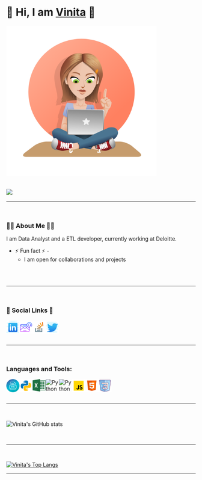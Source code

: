    #     :hibiscus:  Hi, I am <a href="https://vinita2000.github.io/Vinita-s-Portfolio/" target="_blank">Vinita</a>  :hibiscus:
<img alt="Profile-Image" src="https://github.com/vinita2000/profile/blob/master/git-img/girlwithlaptop.png" width="400" height="400">

<br/>
<br/>

![](https://komarev.com/ghpvc/?username=vinita2000&color=green&style=plastic&label=VISITS!!)

<hr>

<br/>

###   :fairy_woman:  About Me  :fairy_woman:
I am Data Analyst and a ETL developer, currently working at Deloitte.
- ⚡ Fun fact ⚡ -
     - I am open for collaborations and projects

<br/>
<br/>

<hr>

<br/>
 
###    :thought_balloon:  Social Links  :thought_balloon:

<!---<a href="https://vinita2000.github.io/Vinita-s-Portfolio/" target="_blank"><img align="left" alt="portfolio" width="40px" height="40px" src="https://github.com/vinita2000/profile/blob/master/git-img/profile.png" /></a> --->

<a href="https://www.linkedin.com/in/vinita-yadav-237725169/" target="_blank"><img align="left" alt="portfolio" width="35px" height="35px" src="https://github.com/vinita2000/profile/blob/master/git-img/linkedIn.png" /></a>
<a href="mailto:vinitayadavlkw225@gmail.com" target="_blank"><img align="left" alt="portfolio" width="35px" height="35px" src="https://github.com/vinita2000/profile/blob/master/git-img/email.png" /></a>
<a href="https://stackoverflow.com/users/10667128/vinita" target="_blank"><img align="left" alt="portfolio" width="35px" height="35px" src="https://github.com/vinita2000/profile/blob/master/git-img/stackoverflow.png" /></a>
<a href="https://twitter.com/lla_vini" target="_blank"><img align="left" alt="portfolio" width="35px" height="35px" src="https://github.com/vinita2000/profile/blob/master/git-img/twitter.png" /></a>

<br/>
<br/>
<br/>

<hr>

<br/>

### Languages and Tools:

<a href="https://www.w3schools.com/sql/sql_quickref.asp" target="_blank"><img align="left" alt="Python" width="35px" src="https://github.com/vinita2000/profile/blob/master/git-img/SQL.png" /></a>
<a href="https://www.python.org/" target="_blank"><img align="left" alt="Python" width="35px" src="https://github.com/vinita2000/profile/blob/master/git-img/python.png" /></a>
<a href="https://www.w3schools.com/EXCEL/index.php" target="_blank"><img align="left" alt="Python" width="35px" src="https://github.com/vinita2000/profile/blob/master/git-img/Excel.png" /></a>
<a href="https://www.qlik.com/us/etl" target="_blank"><img align="left" alt="Python" width="35px" src="https://github.com/vinita2000/profile/blob/master/git-img/Data analysis.png" /></a>
<a href="https://learn.microsoft.com/en-us/power-bi/" target="_blank"><img align="left" alt="Python" width="35px" src="https://github.com/vinita2000/profile/blob/master/git-img/PowerBI.png" /></a>
<a href="https://developer.mozilla.org/en-US/docs/Web/JavaScript" target="_blank"><img align="left" alt="Javascript" width="35px" src="https://github.com/vinita2000/profile/blob/master/git-img/javascript.png" /></a>
<a href="https://www.w3schools.com/html/" target="_blank"><img align="left" alt="Javascript" width="35px" src="https://github.com/vinita2000/profile/blob/master/git-img/html.png" /></a>
<a href="https://www.w3schools.com/css/" target="_blank"><img align="left" alt="Javascript" width="35px" src="https://github.com/vinita2000/profile/blob/master/git-img/css.png" /></a>

<br/>
<br/>
<br/>

<hr>

<br/>

![Vinita's GitHub stats](https://github-readme-stats.vercel.app/api?username=vinita2000&include_all_commits=true&count_private=true&show_icons=true&theme=vue)

<br />

<hr>

<br />

[![Vinita's Top Langs](https://github-readme-stats.vercel.app/api/top-langs/?username=vinita2000)](https://github.com/vinita2000)

<hr>


<br/>


